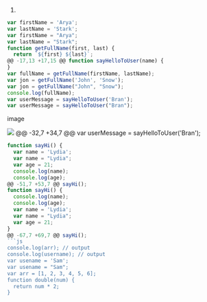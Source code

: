 1.

```js
var firstName = 'Arya';
var lastName = 'Stark';
var firstName = "Arya";
var lastName = "Stark";
function getFullName(first, last) {
  return `${first} ${last}`;
@@ -17,13 +17,15 @@ function sayHelloToUser(name) {
}
var fullName = getFullName(firstName, lastName);
var jon = getFullName('John', 'Snow');
var jon = getFullName("John", "Snow");
console.log(fullName);
var userMessage = sayHelloToUser('Bran');
var userMessage = sayHelloToUser("Bran");
```

image

<!-- Put your image below -->

![](./img/image-name.jpg)
@@ -32,7 +34,7 @@ var userMessage = sayHelloToUser('Bran');

```js
function sayHi() {
  var name = 'Lydia';
  var name = "Lydia";
  var age = 21;
  console.log(name);
  console.log(age);
@@ -51,7 +53,7 @@ sayHi();
function sayHi() {
  console.log(name);
  console.log(age);
  var name = 'Lydia';
  var name = "Lydia";
  var age = 21;
}
@@ -67,7 +69,7 @@ sayHi();
```js
console.log(arr); // output
console.log(username); // output
var usename = 'Sam';
var usename = "Sam";
var arr = [1, 2, 3, 4, 5, 6];
function double(num) {
  return num * 2;
}
```